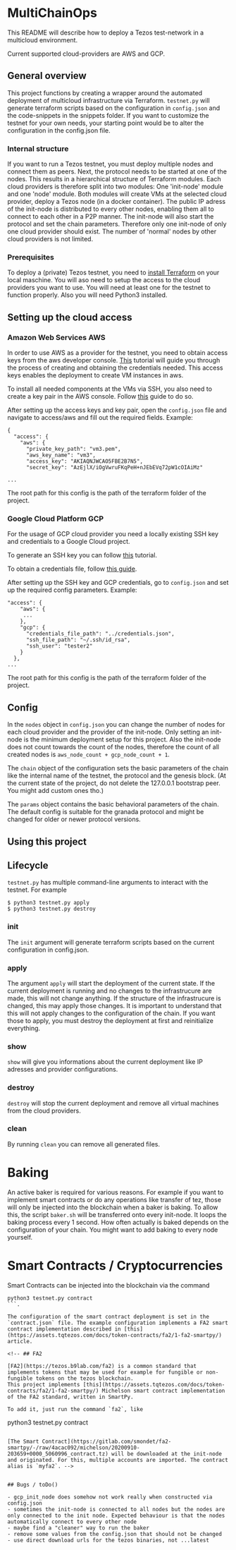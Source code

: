 # MultiChainOps

This README will describe how to deploy a Tezos test-network in a multicloud environment.

Current supported cloud-providers are AWS and GCP.

## General overview

This project functions by creating a wrapper around the automated deployment of multicloud infrastructure via Terraform. `testnet.py` will generate terraform scripts based on the configuration in `config.json` and the code-snippets in the snippets folder.
If you want to customize the testnet for your own needs, your starting point would be to alter the configuration in the config.json file.

### Internal structure

If you want to run a Tezos testnet, you must deploy multiple nodes and connect them as peers.
Next, the protocol needs to be started at one of the nodes. This results in a hierarchical structure of Terraform modules. Each cloud providers is therefore split into two modules: One 'init-node' module and one 'node' module. Both modules will create VMs at the selected cloud provider, deploy a Tezos node (in a docker container).
The public IP adress of the init-node is distributed to every other nodes, enabling them all to connect to each other in a P2P manner. The init-node will also start the protocol and set the chain parameters. Therefore only one init-node of only one cloud provider should exist. The number of 'normal' nodes by other cloud providers is not limited.

### Prerequisites

To deploy a (private) Tezos testnet, you need to [install Terraform](https://learn.hashicorp.com/tutorials/terraform/install-cli) on your local maschine. You will aso need to setup the access to the cloud providers you want to use. You will need at least one for the testnet to function properly.
Also you will need Python3 installed.

## Setting up the cloud access

### Amazon Web Services AWS

In order to use AWS as a provider for the testnet, you need to obtain access keys from the aws developer console. [This](https://docs.aws.amazon.com/powershell/latest/userguide/pstools-appendix-sign-up.html) tutorial will guide you through the process of creating and obtaining the credentials needed.
This access keys enables the deployment to create VM instances in aws.

To install all needed components at the VMs via SSH, you also need to create a key pair in the AWS console. Follow [this](https://docs.aws.amazon.com/servicecatalog/latest/adminguide/getstarted-keypair.html) guide to do so.

After setting up the access keys and key pair, open the `config.json` file and navigate to access/aws and fill out the required fields. Example:

```
{
  "access": {
    "aws": {
      "private_key_path": "vm3.pem",
      "aws_key_name": "vm3",
      "access_key": "AKIAQNJWCAO5FBE2B7N5",
      "secret_key": "AzEjlX/iOgVwruFKqPeH+nJEbEVq72pW1cOIAiMz"

...
```

The root path for this config is the path of the terraform folder of the project.

### Google Cloud Platform GCP

For the usage of GCP cloud provider you need a locally existing SSH key and credentials to a Google Cloud project.

To generate an SSH key you can follow [this](https://confluence.atlassian.com/bitbucketserver/creating-ssh-keys-776639788.html) tutorial.

To obtain a credentials file, follow [this guide](https://cloud.google.com/community/tutorials/getting-started-on-gcp-with-terraform).

After setting up the SSH key and GCP credentials, go to `config.json` and set up the required config parameters. Example:

```
"access": {
    "aws": {
     ...
    },
    "gcp": {
      "credentials_file_path": "../credentials.json",
      "ssh_file_path": "~/.ssh/id_rsa",
      "ssh_user": "tester2"
    }
  },
...
```

The root path for this config is the path of the terraform folder of the project.

## Config

In the `nodes` object in `config.json` you can change the number of nodes for each cloud provider and the provider of the init-node. Only setting an init-node is the minimum deployment setup for this project.
Also the init-node does not count towards the count of the nodes, therefore the count of all created nodes is `aws_node_count + gcp_node_count + 1`.

The `chain` object of the configuration sets the basic parameters of the chain like the internal name of the testnet, the protocol and the genesis block.
(At the current state of the project, do not delete the 127.0.0.1 bootstrap peer. You might add custom ones tho.)

The `params` object contains the basic behavioral parameters of the chain. The default config is suitable for the granada protocol and might be changed for older or newer protocol versions.

## Using this project

## Lifecycle

`testnet.py` has multiple command-line arguments to interact with the testnet. For example

```$ python3 testnet.py init
$ python3 testnet.py apply
$ python3 testnet.py destroy
```

### init

The `init` argument will generate terraform scripts based on the current configuration in config.json.

### apply

The argument `apply` will start the deployment of the current state. If the current deployment is running and no changes to the infrastrucure are made, this will not change anything. If the structure of the infrastrucure is changed, this may apply those changes. It is important to understand that this will not apply changes to the configuration of the chain. If you want those to apply, you must destroy the deployment at first and reinitialize everything.

### show

`show` will give you informations about the current deployment like IP adresses and provider configurations.

### destroy

`destroy` will stop the current deployment and remove all virtual machines from the cloud providers.

### clean

By running `clean` you can remove all generated files.

# Baking

An active baker is required for various reasons.
For example if you want to implement smart contracts or do any operations like transfer of tez, those will only be injected into the blockchain when a baker is baking. To allow this, the script `baker.sh` will be transferred onto every init-node. It loops the baking process every 1 second. How often actually is baked depends on the configuration of your chain.
You might want to add baking to every node yourself.

# Smart Contracts / Cryptocurrencies

Smart Contracts can be injected into the blockchain via the command

````
python3 testnet.py contract
```.

The configuration of the smart contract deployment is set in the `contract.json` file. The example configuration implements a FA2 smart contract implementation described in [this](https://assets.tqtezos.com/docs/token-contracts/fa2/1-fa2-smartpy/) article.

<!-- ## FA2

[FA2](https://tezos.b9lab.com/fa2) is a common standard that implements tokens that may be used for example for fungible or non-fungible tokens on the tezos blockchain.
This project implements [this](https://assets.tqtezos.com/docs/token-contracts/fa2/1-fa2-smartpy/) Michelson smart contract implementation of the FA2 standard, written in SmartPy.

To add it, just run the command `fa2`, like

````

python3 testnet.py contract

```

[The Smart Contract](https://gitlab.com/smondet/fa2-smartpy/-/raw/4acac092/michelson/20200910-203659+0000_5060996_contract.tz) will be downloaded at the init-node and originated. For this, multiple accounts are imported. The contract alias is `myfa2`. -->


## Bugs / toDo()

- gcp_init_node does somehow not work really when constructed via config.json
- sometimes the init-node is connected to all nodes but the nodes are only connected to the init node. Expected behaviour is that the nodes automatically connect to every other node
- maybe find a "cleaner" way to run the baker
- remove some values from the config.json that should not be changed
- use direct download urls for the tezos binaries, not ...latest
```
